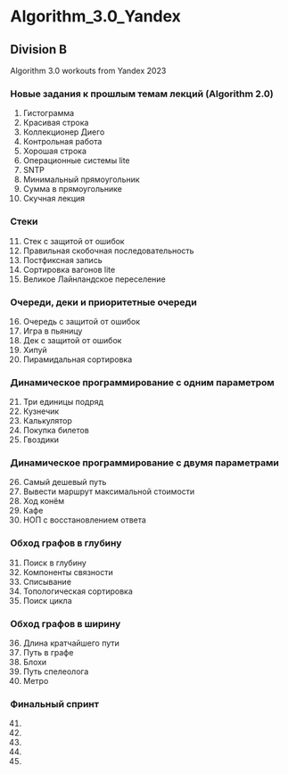 # Algorithm_3.0_Yandex
## Division B
Algorithm 3.0 workouts from Yandex 2023

### Новые задания к прошлым темам лекций (Algorithm 2.0)
1. Гистограмма
2. Красивая строка
3. Коллекционер Диего
4. Контрольная работа
5. Хорошая строка
6. Операционные системы lite
7. SNTP
8. Минимальный прямоугольник
9. Сумма в прямоугольнике
10. Скучная лекция

### Стеки
11. Стек с защитой от ошибок
12. Правильная скобочная последовательность
13. Постфиксная запись
14. Сортировка вагонов lite
15. Великое Лайнландское переселение

### Очереди, деки и приоритетные очереди
16. Очередь с защитой от ошибок
17. Игра в пьяницу
18. Дек с защитой от ошибок
19. Хипуй
20. Пирамидальная сортировка

### Динамическое программирование с одним параметром
21. Три единицы подряд
22. Кузнечик
23. Калькулятор
24. Покупка билетов
25. Гвоздики

### Динамическое программирование с двумя параметрами
26. Самый дешевый путь
27. Вывести маршрут максимальной стоимости
28. Ход конём
29. Кафе
30. НОП с восстановлением ответа

###	Обход графов в глубину
31. Поиск в глубину
32. Компоненты связности
33. Списывание
34. Топологическая сортировка
35. Поиск цикла

### Обход графов в ширину
36. Длина кратчайшего пути
37. Путь в графе
38. Блохи
39. Путь спелеолога
40. Метро

### Финальный спринт
41. 
42. 
43. 
44. 
45. 